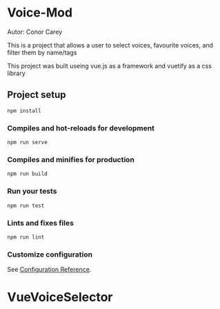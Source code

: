# Voice-Mod

Autor: Conor Carey

This is a project that allows a user to select voices, favourite voices, and filter them by name/tags

This project was built useing vue.js as a framework and vuetify as a css library

## Project setup

```
npm install
```

### Compiles and hot-reloads for development

```
npm run serve
```

### Compiles and minifies for production

```
npm run build
```

### Run your tests

```
npm run test
```

### Lints and fixes files

```
npm run lint
```

### Customize configuration

See [Configuration Reference](https://cli.vuejs.org/config/).

# VueVoiceSelector
